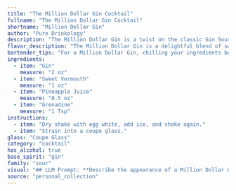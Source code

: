 ```yaml
---
title: "The Million Dollar Gin Cocktail"
fullname: "The Million Dollar Gin Cocktail"
shortname: "Million Dollar Gin"
author: "Pure Drinkology"
description: "The Million Dollar Gin is a twist on the classic Gin Sour, a cocktail family known for its tart, refreshing balance of gin, citrus, and sweetener.  Its origins remain unclear, but it likely emerged in the mid-20th century as a playful take on the classic, incorporating tropical pineapple and vibrant grenadine. "
flavor_description: "The Million Dollar Gin is a delightful blend of sweet and tart. The gin's juniper notes dance with the sweetness of the vermouth and pineapple juice, creating a harmonious base. A touch of grenadine adds a delicate floral sweetness and a vibrant red hue. The overall taste profile is refreshing, slightly fruity, and balanced, with a subtle gin backbone that lingers on the palate. "
bartender_tips: "For a Million Dollar Gin, chilling your ingredients beforehand is key. Use high-quality gin and vermouth for a smoother, more complex taste. Shake vigorously with ice to ensure proper dilution and a frosty finish. Don't over-pour the grenadine; a splash is all you need for a beautiful color gradient. Garnish with a pineapple wedge and a maraschino cherry for a classic touch. "
ingredients:
  - item: "Gin"
    measure: "2 oz"
  - item: "Sweet Vermouth"
    measure: "1 oz"
  - item: "Pineapple Juice"
    measure: "0.5 oz"
  - item: "Grenadine"
    measure: "1 Tsp"
instructions:
  - item: "Dry shake with egg white, add ice, and shake again."
  - item: "Strain into a coupe glass."
glass: "Coupe Glass"
category: "cocktail"
has_alcohol: true
base_spirit: "gin"
family: "sour"
visual: "## LLM Prompt: **Describe the appearance of a Million Dollar Gin cocktail. It is made with gin, sweet vermouth, pineapple juice, and grenadine. Consider the following:*** **Color:** What is the overall hue of the drink? Is it a single color or a gradient? * **Clarity:** Is it clear, cloudy, or somewhere in between?* **Texture:** Are there any visible layers, foam, or other textural elements? * **Garnish:**  What garnish, if any, is traditionally used for this cocktail? How does it contribute to the visual appeal?**Bonus:** * **How does the appearance of the Million Dollar Gin compare to other cocktails like the Gin & Tonic or the Manhattan?*** **What other elements of the cocktail's presentation (e.g., glassware, ice) enhance its visual appeal?** **Please provide a detailed description of the Million Dollar Gin cocktail's appearance based on the above considerations.** "
source: "personal_collection"
---
```


